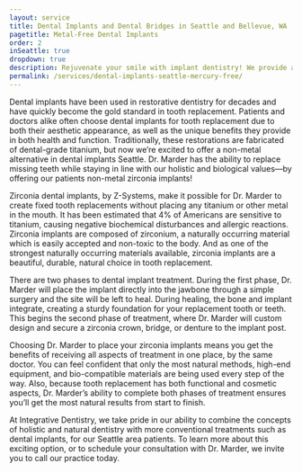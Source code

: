 ```yaml
---
layout: service
title: Dental Implants and Dental Bridges in Seattle and Bellevue, WA
pagetitle: Metal-Free Dental Implants
order: 2
inSeattle: true
dropdown: true
description: Rejuvenate your smile with implant dentistry! We provide a full range of dental and cosmetic services in Seattle WA and its surrounding areas. Call @ 206367-6453!
permalink: /services/dental-implants-seattle-mercury-free/
---
```


Dental implants have been used in restorative dentistry for decades and have quickly become the gold standard in tooth replacement. Patients and doctors alike often choose dental implants for tooth replacement due to both their aesthetic appearance, as well as the unique benefits they provide in both health and function. Traditionally, these restorations are fabricated of dental-grade titanium, but now we’re excited to offer a non-metal alternative in dental implants Seattle. Dr. Marder has the ability to replace missing teeth while staying in line with our holistic and biological values—by offering our patients non-metal zirconia implants!

Zirconia dental implants, by Z-Systems, make it possible for Dr. Marder to create fixed tooth replacements without placing any titanium or other metal in the mouth. It has been estimated that 4% of Americans are sensitive to titanium, causing negative biochemical disturbances and allergic reactions. Zirconia implants are composed of zirconium, a naturally occurring material which is easily accepted and non-toxic to the body. And as one of the strongest naturally occurring materials available, zirconia implants are a beautiful, durable, natural choice in tooth replacement.

There are two phases to dental implant treatment. During the first phase, Dr. Marder will place the implant directly into the jawbone through a simple surgery and the site will be left to heal. During healing, the bone and implant integrate, creating a sturdy foundation for your replacement tooth or teeth. This begins the second phase of treatment, where Dr. Marder will custom design and secure a zirconia crown, bridge, or denture to the implant post.

Choosing Dr. Marder to place your zirconia implants means you get the benefits of receiving all aspects of treatment in one place, by the same doctor. You can feel confident that only the most natural methods, high-end equipment, and bio-compatible materials are being used every step of the way. Also, because tooth replacement has both functional and cosmetic aspects, Dr. Marder’s ability to complete both phases of treatment ensures you’ll get the most natural results from start to finish.

At Integrative Dentistry, we take pride in our ability to combine the concepts of holistic and natural dentistry with more conventional treatments such as dental implants, for our Seattle area patients. To learn more about this exciting option, or to schedule your consultation with Dr. Marder, we invite you to call our practice today.
